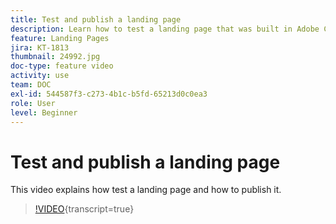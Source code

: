 ```yaml
---
title: Test and publish a landing page
description: Learn how to test a landing page that was built in Adobe Campaign Standard and how to publish it.
feature: Landing Pages
jira: KT-1813
thumbnail: 24992.jpg
doc-type: feature video
activity: use
team: DOC
exl-id: 544587f3-c273-4b1c-b5fd-65213d0c0ea3
role: User
level: Beginner
---
```

# Test and publish a landing page

This video explains how test a landing page and how to publish it.

>[!VIDEO](https://video.tv.adobe.com/v/24092?learn=on){transcript=true}
